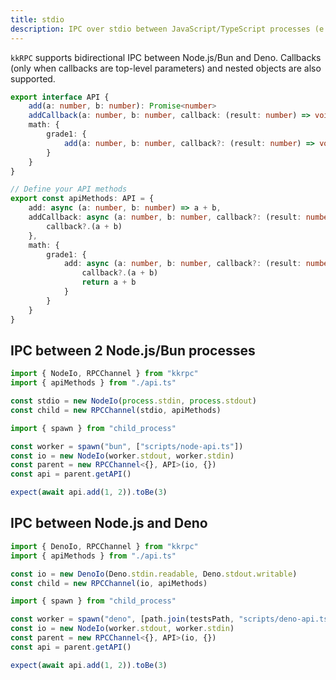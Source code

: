 ```yaml
---
title: stdio
description: IPC over stdio between JavaScript/TypeScript processes (e.g. Node.js/Deno/Bun)
---
```


`kkRPC` supports bidirectional IPC between Node.js/Bun and Deno. Callbacks (only when callbacks are top-level parameters) and nested objects are also supported.

```ts title="api.ts"
export interface API {
	add(a: number, b: number): Promise<number>
	addCallback(a: number, b: number, callback: (result: number) => void): void
	math: {
		grade1: {
			add(a: number, b: number, callback?: (result: number) => void): Promise<number>
		}
	}
}

// Define your API methods
export const apiMethods: API = {
	add: async (a: number, b: number) => a + b,
	addCallback: async (a: number, b: number, callback?: (result: number) => void) => {
		callback?.(a + b)
	},
	math: {
		grade1: {
			add: async (a: number, b: number, callback?: (result: number) => void) => {
				callback?.(a + b)
				return a + b
			}
		}
	}
}
```

## IPC between 2 Node.js/Bun processes

```ts title="node-api.ts"
import { NodeIo, RPCChannel } from "kkrpc"
import { apiMethods } from "./api.ts"

const stdio = new NodeIo(process.stdin, process.stdout)
const child = new RPCChannel(stdio, apiMethods)
```

```ts title="main.ts"
import { spawn } from "child_process"

const worker = spawn("bun", ["scripts/node-api.ts"])
const io = new NodeIo(worker.stdout, worker.stdin)
const parent = new RPCChannel<{}, API>(io, {})
const api = parent.getAPI()

expect(await api.add(1, 2)).toBe(3)
```

## IPC between Node.js and Deno

```ts title="deno-api.ts"
import { DenoIo, RPCChannel } from "kkrpc"
import { apiMethods } from "./api.ts"

const io = new DenoIo(Deno.stdin.readable, Deno.stdout.writable)
const child = new RPCChannel(io, apiMethods)
```

```ts title="main.ts"
import { spawn } from "child_process"

const worker = spawn("deno", [path.join(testsPath, "scripts/deno-api.ts")])
const io = new NodeIo(worker.stdout, worker.stdin)
const parent = new RPCChannel<{}, API>(io, {})
const api = parent.getAPI()

expect(await api.add(1, 2)).toBe(3)
```
